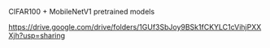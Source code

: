 CIFAR100 + MobileNetV1 pretrained models

https://drive.google.com/drive/folders/1GUf3SbJoy9BSk1fCKYLC1cVihjPXXXjh?usp=sharing
